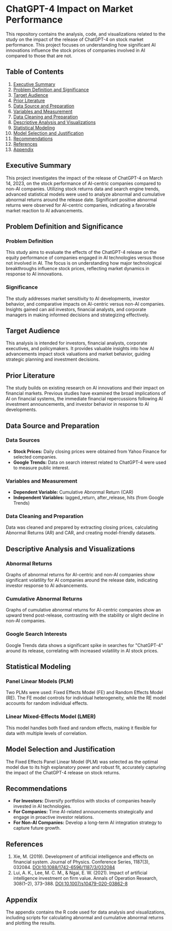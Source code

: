 # ChatGPT-4 Impact on Market Performance

This repository contains the analysis, code, and visualizations related to the study on the impact of the release of ChatGPT-4 on stock market performance. This project focuses on understanding how significant AI innovations influence the stock prices of companies involved in AI compared to those that are not.

## Table of Contents

1. [Executive Summary](#executive-summary)
2. [Problem Definition and Significance](#problem-definition-and-significance)
3. [Target Audience](#target-audience)
4. [Prior Literature](#prior-literature)
5. [Data Source and Preparation](#data-source-and-preparation)
6. [Variables and Measurement](#variables-and-measurement)
7. [Data Cleaning and Preparation](#data-cleaning-and-preparation)
8. [Descriptive Analysis and Visualizations](#descriptive-analysis-and-visualizations)
9. [Statistical Modeling](#statistical-modeling)
10. [Model Selection and Justification](#model-selection-and-justification)
11. [Recommendations](#recommendations)
12. [References](#references)
13. [Appendix](#appendix)

## Executive Summary

This project investigates the impact of the release of ChatGPT-4 on March 14, 2023, on the stock performance of AI-centric companies compared to non-AI companies. Utilizing stock returns data and search engine trends, advanced statistical models were used to analyze abnormal and cumulative abnormal returns around the release date. Significant positive abnormal returns were observed for AI-centric companies, indicating a favorable market reaction to AI advancements.

## Problem Definition and Significance

### Problem Definition

This study aims to evaluate the effects of the ChatGPT-4 release on the equity performance of companies engaged in AI technologies versus those not involved in AI. The focus is on understanding how major technological breakthroughs influence stock prices, reflecting market dynamics in response to AI innovations.

### Significance

The study addresses market sensitivity to AI developments, investor behavior, and comparative impacts on AI-centric versus non-AI companies. Insights gained can aid investors, financial analysts, and corporate managers in making informed decisions and strategizing effectively.

## Target Audience

This analysis is intended for investors, financial analysts, corporate executives, and policymakers. It provides valuable insights into how AI advancements impact stock valuations and market behavior, guiding strategic planning and investment decisions.

## Prior Literature

The study builds on existing research on AI innovations and their impact on financial markets. Previous studies have examined the broad implications of AI on financial systems, the immediate financial repercussions following AI investment announcements, and investor behavior in response to AI developments.

## Data Source and Preparation

### Data Sources

- **Stock Prices:** Daily closing prices were obtained from Yahoo Finance for selected companies.
- **Google Trends:** Data on search interest related to ChatGPT-4 were used to measure public interest.

### Variables and Measurement

- **Dependent Variable:** Cumulative Abnormal Return (CAR)
- **Independent Variables:** lagged_return, after_release, hits (from Google Trends)

### Data Cleaning and Preparation

Data was cleaned and prepared by extracting closing prices, calculating Abnormal Returns (AR) and CAR, and creating model-friendly datasets.

## Descriptive Analysis and Visualizations

### Abnormal Returns

Graphs of abnormal returns for AI-centric and non-AI companies show significant volatility for AI companies around the release date, indicating investor response to AI advancements.

### Cumulative Abnormal Returns

Graphs of cumulative abnormal returns for AI-centric companies show an upward trend post-release, contrasting with the stability or slight decline in non-AI companies.

### Google Search Interests

Google Trends data shows a significant spike in searches for "ChatGPT-4" around its release, correlating with increased volatility in AI stock prices.

## Statistical Modeling

### Panel Linear Models (PLM)

Two PLMs were used: Fixed Effects Model (FE) and Random Effects Model (RE). The FE model controls for individual heterogeneity, while the RE model accounts for random individual effects.

### Linear Mixed-Effects Model (LMER)

This model handles both fixed and random effects, making it flexible for data with multiple levels of correlation.

## Model Selection and Justification

The Fixed Effects Panel Linear Model (PLM) was selected as the optimal model due to its high explanatory power and robust fit, accurately capturing the impact of the ChatGPT-4 release on stock returns.

## Recommendations

- **For Investors:** Diversify portfolios with stocks of companies heavily invested in AI technologies.
- **For Companies:** Time AI-related announcements strategically and engage in proactive investor relations.
- **For Non-AI Companies:** Develop a long-term AI integration strategy to capture future growth.

## References

1. Xie, M. (2019). Development of artificial intelligence and effects on financial system. Journal of Physics. Conference Series, 1187(3), 032084. [DOI:10.1088/1742-6596/1187/3/032084](https://doi.org/10.1088/1742-6596/1187/3/032084)
2. Lui, A. K., Lee, M. C. M., & Ngai, E. W. (2021). Impact of artificial intelligence investment on firm value. Annals of Operation Research, 308(1–2), 373–388. [DOI:10.1007/s10479-020-03862-8](https://doi.org/10.1007/s10479-020-03862-8)

## Appendix

The appendix contains the R code used for data analysis and visualizations, including scripts for calculating abnormal and cumulative abnormal returns and plotting the results.
